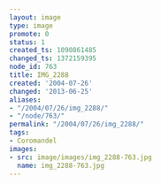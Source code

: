 ```yaml
---
layout: image
type: image
promote: 0
status: 1
created_ts: 1090861485
changed_ts: 1372159395
node_id: 763
title: IMG_2288
created: '2004-07-26'
changed: '2013-06-25'
aliases:
- "/2004/07/26/img_2288/"
- "/node/763/"
permalink: "/2004/07/26/img_2288/"
tags:
- Coromandel
images:
- src: image/images/img_2288-763.jpg
  name: img_2288-763.jpg
---
```


